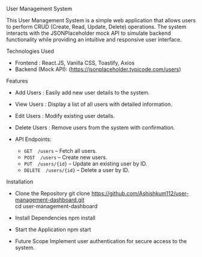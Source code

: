  User Management System

This User Management System is a simple web application that allows users to perform CRUD (Create, Read, Update, Delete) operations. The system interacts with the JSONPlaceholder mock API to simulate backend functionality while providing an intuitive and responsive user interface.


Technologies Used
- Frontend : React.JS, Vanilla CSS, Toastify, Axios
- Backend (Mock API): (https://jsonplaceholder.typicode.com/users) 


Features
- Add Users : Easily add new user details to the system.
- View Users : Display a list of all users with detailed information.
- Edit Users : Modify existing user details.
- Delete Users : Remove users from the system with confirmation.


- API Endpoints: 

    - `GET  /users` –  Fetch all users.
    - `POST  /users` – Create new users.
    - `PUT  /users/{id}` – Update an existing user by ID.
    - `DELETE  /users/{id}` – Delete a user by ID.


Installation

- Clone the Repository
  git clone https://github.com/Ashishkum112/user-management-dashboard.git  
  cd user-management-dashboard 

- Install Dependencies
npm install  

- Start the Application
npm start  


- Future Scope
Implement user authentication for secure access to the system.

